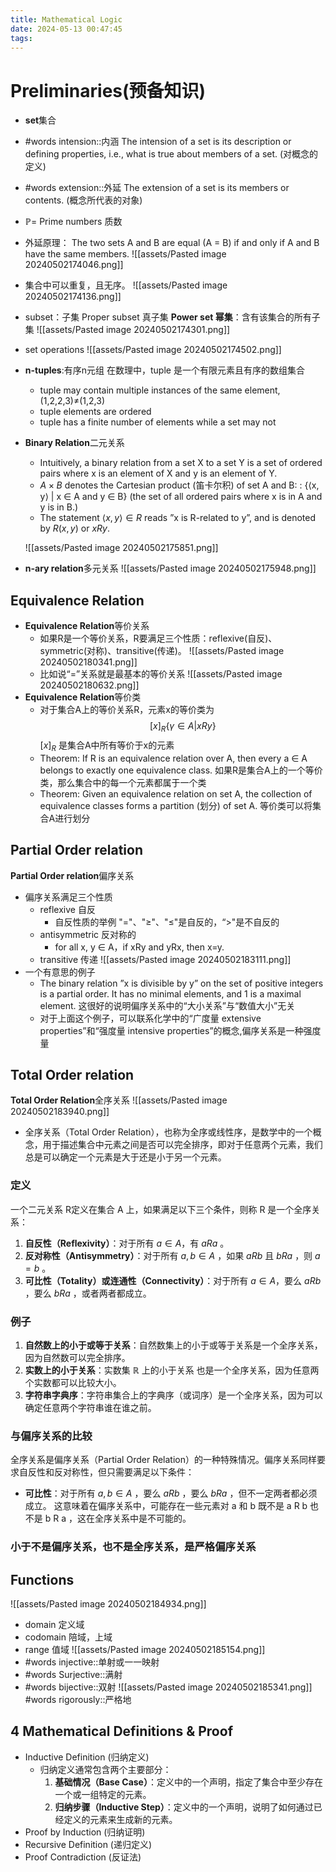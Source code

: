 ```yaml
---
title: Mathematical Logic
date: 2024-05-13 00:47:45
tags:
---
```

# Preliminaries(预备知识)
- **set**集合
- #words intension::内涵
  The intension of a set is its description or defining properties, i.e., what is true about members of a set. (对概念的定义)
- #words extension::外延
  The extension of a set is its members or contents. (概念所代表的对象)
- $\mathbb{P}$= Prime numbers 质数
- 外延原理：
  The two sets A and B are equal (A = B) if and only if A and B have the same members.
  ![[assets/Pasted image 20240502174046.png]]
- 集合中可以重复，且无序。
  ![[assets/Pasted image 20240502174136.png]]
- subset：子集
  Proper subset 真子集
  **Power set 幂集**：含有该集合的所有子集
  ![[assets/Pasted image 20240502174301.png]]
- set operations 
  ![[assets/Pasted image 20240502174502.png]]
- **n-tuples**:有序n元组
	  在数理中，tuple 是一个有限元素且有序的数组集合
	- tuple may contain multiple instances of the same element, (1,2,2,3)$\ne$(1,2,3)
	- tuple elements are ordered
	-  tuple has a finite number of elements while a set may not
- **Binary Relation**二元关系
	- Intuitively, a binary relation from a set X to a set Y is a set of ordered pairs where x is an element of X and y is an element of Y.
	- $A \times B$ denotes the Cartesian product (笛卡尔积) of set A and B: : {⟨x, y⟩ | x ∈ A and y ∈ B} (the set of all ordered pairs where x is in A and y is in B.)
	- The statement $⟨x, y⟩ ∈ R$ reads ”x is R-related to y”, and is denoted by $R(x, y)$ or $xRy$.
  
  	![[assets/Pasted image 20240502175851.png]]
- **n-ary relation**多元关系
	![[assets/Pasted image 20240502175948.png]]
## Equivalence Relation 
- **Equivalence Relation**等价关系
	- 如果R是一个等价关系，R要满足三个性质：reflexive(自反)、symmetric(对称)、transitive(传递)。
		![[assets/Pasted image 20240502180341.png]]
	- 比如说“=”关系就是最基本的等价关系
	![[assets/Pasted image 20240502180632.png]]
- **Equivalence Relation**等价类
	- 对于集合A上的等价关系R，元素x的等价类为$$
		  [x]_{R} \{ \gamma \in A | xRy \}$$$[x]_{R}$ 是集合A中所有等价于x的元素
	- Theorem: If R is an equivalence relation over A, then every a ∈ A belongs to exactly one equivalence class.
	  如果R是集合A上的一个等价类，那么集合中的每一个元素都属于一个类
	- Theorem: Given an equivalence relation on set A, the collection of equivalence classes forms a partition (划分) of set A.
	  等价类可以将集合A进行划分
	
## Partial Order relation
**Partial Order relation**偏序关系
- 偏序关系满足三个性质
	- reflexive 自反
		- 自反性质的举例 "="、"≥"、"≤"是自反的，“>"是不自反的
	- antisymmetric 反对称的
		- for all x, y ∈ A，if xRy and yRx, then x=y.
	- transitive 传递
![[assets/Pasted image 20240502183111.png]]
- 一个有意思的例子
	- The binary relation ”x is divisible by y” on the set of positive integers is a partial order. It has no minimal elements, and 1 is a maximal element.
	  这很好的说明偏序关系中的“大小关系”与“数值大小”无关
	- 对于上面这个例子，可以联系化学中的“广度量 extensive properties”和“强度量 intensive properties”的概念,偏序关系是一种强度量
## Total Order relation
**Total Order Relation**全序关系
![[assets/Pasted image 20240502183940.png]]
- 全序关系（Total Order Relation），也称为全序或线性序，是数学中的一个概念，用于描述集合中元素之间是否可以完全排序，即对于任意两个元素，我们总是可以确定一个元素是大于还是小于另一个元素。
### 定义
一个二元关系  R定义在集合 A 上，如果满足以下三个条件，则称  R 是一个全序关系：

1. **自反性（Reflexivity）**：对于所有  $a \in A$，有 $a R a$ 。
2. **反对称性（Antisymmetry）**：对于所有  $a, b \in A$ ，如果 $a R b$  且  $b R a$ ，则  $a = b$ 。
3. **可比性（Totality）或连通性（Connectivity）**：对于所有 $a \in A$，要么  $a R b$ ，要么  $b R a$ ，或者两者都成立。
### 例子
1. **自然数上的小于或等于关系**：自然数集上的小于或等于关系是一个全序关系，因为自然数可以完全排序。
2. **实数上的小于关系**：实数集 $\mathbb{R}$ 上的小于关系 也是一个全序关系，因为任意两个实数都可以比较大小。
3. **字符串字典序**：字符串集合上的字典序（或词序）是一个全序关系，因为可以确定任意两个字符串谁在谁之前。
### 与偏序关系的比较
全序关系是偏序关系（Partial Order Relation）的一种特殊情况。偏序关系同样要求自反性和反对称性，但只需要满足以下条件：
- **可比性**：对于所有 $a, b \in A$ ，要么  $a R b$ ，要么  $b R a$ ，但不一定两者都必须成立。
这意味着在偏序关系中，可能存在一些元素对  a  和  b  既不是 a R b  也不是  b R a ，这在全序关系中是不可能的。

### 小于不是偏序关系，也不是全序关系，是严格偏序关系
## Functions 
![[assets/Pasted image 20240502184934.png]]
- domain 定义域
- codomain 陪域，上域
- range 值域
![[assets/Pasted image 20240502185154.png]]
- #words injective::单射或一一映射
- #words Surjective::满射
- #words bijective::双射
![[assets/Pasted image 20240502185341.png]]
#words rigorously::严格地
## 4 Mathematical Definitions & Proof
- Inductive Definition (归纳定义)
	- 归纳定义通常包含两个主要部分：
		1. **基础情况（Base Case）**：定义中的一个声明，指定了集合中至少存在一个或一组特定的元素。
		2. **归纳步骤（Inductive Step）**：定义中的一个声明，说明了如何通过已经定义的元素来生成新的元素。
- Proof by Induction (归纳证明)
- Recursive Definition (递归定义)
- Proof Contradiction (反证法)